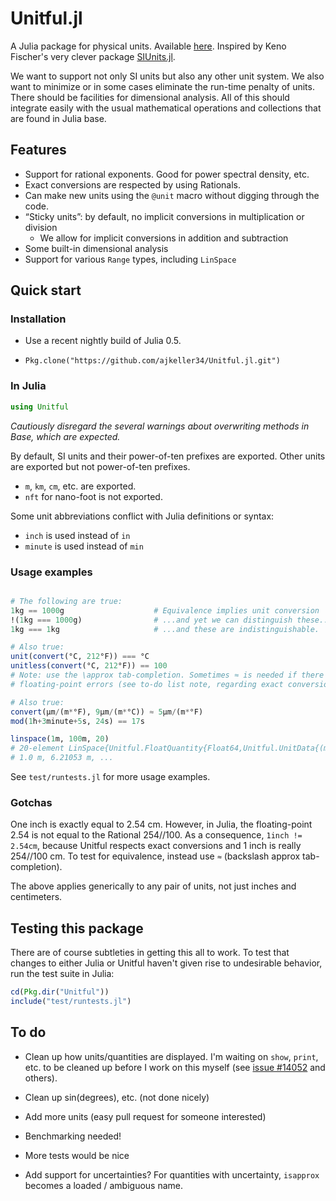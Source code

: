 # Unitful.jl

A Julia package for physical units. Available
[here](https://github.com/ajkeller34/Unitful.jl). Inspired by Keno Fischer's
very clever package [SIUnits.jl](https://github.com/keno/SIUnits.jl).

We want to support not only SI units but also any other unit system. We also
want to minimize or in some cases eliminate the run-time penalty of units.
There should be facilities for dimensional analysis.
All of this should integrate easily with the usual mathematical operations
and collections that are found in Julia base.

## Features

- Support for rational exponents. Good for power spectral density, etc.
- Exact conversions are respected by using Rationals.
- Can make new units using the `@unit` macro without digging through the code.
- “Sticky units”: by default, no implicit conversions in multiplication or division
    - We allow for implicit conversions in addition and subtraction
- Some built-in dimensional analysis
- Support for various `Range` types, including `LinSpace`

## Quick start

### Installation

+ Use a recent nightly build of Julia 0.5.

+ `Pkg.clone("https://github.com/ajkeller34/Unitful.jl.git")`

### In Julia

```jl
using Unitful
```

*Cautiously disregard the several warnings about overwriting methods in Base,
which are expected.*

By default, SI units and their power-of-ten prefixes are exported. Other units
are exported but not power-of-ten prefixes.

- `m`, `km`, `cm`, etc. are exported.
- `nft` for nano-foot is not exported.

Some unit abbreviations conflict with Julia definitions or syntax:

- `inch` is used instead of `in`
- `minute` is used instead of `min`

### Usage examples

```jl

# The following are true:
1kg == 1000g                    # Equivalence implies unit conversion
!(1kg === 1000g)                # ...and yet we can distinguish these...
1kg === 1kg                     # ...and these are indistinguishable.

# Also true:
unit(convert(°C, 212°F)) === °C
unitless(convert(°C, 212°F)) == 100
# Note: use the \approx tab-completion. Sometimes ≈ is needed if there are tiny
# floating-point errors (see to-do list note, regarding exact conversions)

# Also true:
convert(µm/(m*°F), 9µm/(m*°C)) ≈ 5µm/(m*°F)
mod(1h+3minute+5s, 24s) == 17s

linspace(1m, 100m, 20)
# 20-element LinSpace{Unitful.FloatQuantity{Float64,Unitful.UnitData{(m,)}}}:
# 1.0 m, 6.21053 m, ...
```

See `test/runtests.jl` for more usage examples.

### Gotchas

One inch is exactly equal to 2.54 cm. However, in Julia, the floating-point 2.54
is not equal to the Rational 254//100. As a consequence, `1inch != 2.54cm`,
because Unitful respects exact conversions and 1 inch is really 254//100 cm. To
test for equivalence, instead use `≈` (backslash approx tab-completion).

The above applies generically to any pair of units, not just inches and centimeters.

## Testing this package

There are of course subtleties in getting this all to work. To test that
changes to either Julia or Unitful haven't given rise to undesirable behavior,
run the test suite in Julia:
```jl
cd(Pkg.dir("Unitful"))
include("test/runtests.jl")
```

## To do

- Clean up how units/quantities are displayed.
I'm waiting on `show`, `print`, etc.
to be cleaned up before I work on this myself (see [issue #14052](https://github.com/JuliaLang/julia/issues/14052) and others).

- Clean up sin(degrees), etc. (not done nicely)

- Add more units (easy pull request for someone interested)

- Benchmarking needed!

- More tests would be nice

- Add support for uncertainties? For quantities with uncertainty, `isapprox`
becomes a loaded / ambiguous name.
